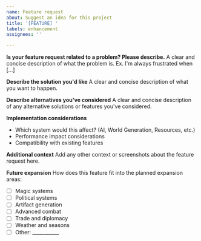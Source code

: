 ```yaml
---
name: Feature request
about: Suggest an idea for this project
title: '[FEATURE] '
labels: enhancement
assignees: ''

---
```


**Is your feature request related to a problem? Please describe.**
A clear and concise description of what the problem is. Ex. I'm always frustrated when [...]

**Describe the solution you'd like**
A clear and concise description of what you want to happen.

**Describe alternatives you've considered**
A clear and concise description of any alternative solutions or features you've considered.

**Implementation considerations**
- Which system would this affect? (AI, World Generation, Resources, etc.)
- Performance impact considerations
- Compatibility with existing features

**Additional context**
Add any other context or screenshots about the feature request here.

**Future expansion**
How does this feature fit into the planned expansion areas:
- [ ] Magic systems
- [ ] Political systems  
- [ ] Artifact generation
- [ ] Advanced combat
- [ ] Trade and diplomacy
- [ ] Weather and seasons
- [ ] Other: ___________
